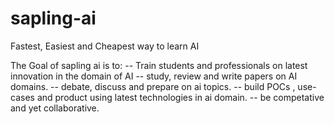 # sapling-ai
Fastest, Easiest and Cheapest way to learn AI

The Goal of sapling ai is to:
  -- Train students and professionals on latest innovation in the domain of AI
  -- study, review and write papers on AI domains.
  -- debate, discuss and prepare on ai topics.
  -- build POCs , use-cases and product using latest technologies in ai domain.
  -- be competative and yet collaborative.
